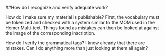 ##How do I recognize and verify adequate work?

How do I make sure my material is publishable?  First, the vocabulary must be tokenized and checked with a system similar to the MOM used in the Homer Multi-text.  Things found as mistakes can then be looked at against the image of the corresponding inscription.

How do I verify the grammatical tags?  I know already that there are mistakes.  Can I do anything more than just looking at them all again?
